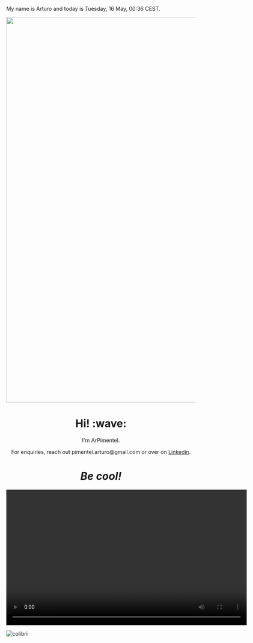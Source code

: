My name is Arturo and today is Tuesday, 16 May, 00:36 CEST.

<p align="center">	<!-- (optional) center align -->
    <img src="animation.html" width="1024">
</p>

<h1 align='center'> Hi! :wave:</h1>
<p align='center'>
I'm ArPimentel.
</p>
<p align='center'>For enquiries, reach out pimentel.arturo@gmail.com or over on <a href="https://www.linkedin.com/in/arturo-pimentel-developpeur-web/">Linkedin</a>.</p>

<h1 align='center'><i>Be cool!</i></h1>

<video width="640" height="360" controls>
  <source src="https://github.com/ArPimentel/ArPimentel/blob/487566baf0a93d576c950959f22693d77605fef4/assets/colibri.mp4" type="video/mp4">
  Votre navigateur ne prend pas en charge la lecture de vidéos au format mp4.
</video>

![colibri](https://github.com/ArPimentel/ArPimentel/blob/066aab3d13bdd5fa5d2f2aec7525ae8518226367/assets/colibri_AdobeExpress.gif)

    
